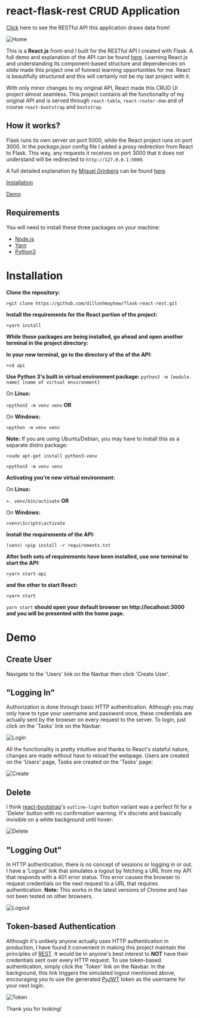 # react-flask-rest CRUD Application

[Click](https://github.com/dillonhmayhew/todo-rest-api) here to see the RESTful API this application draws data from!

![Home](https://github.com/dillonhmayhew/react-flask-rest/blob/master/home.gif)

This is a **React.js** front-end I built for the RESTful API I created with Flask. A full demo and explanation of the API can be found [here](https://github.com/dillonhmayhew/todo-rest-api). Learning React.js and understanding its component-based structure and dependencies on *state* made this project one of funnest learning opportunities for me. React is beautifully structured and this will certainly not be my last project with it.

With only minor changes to my original API, React made this CRUD UI project almost seamless. This project contains all the functionality of my original API and is served through `react-table`, `react-router-dom` and of course `react-bootstrap` and `bootstrap`.

## How it works?

Flask runs its own server on port 5000, while the React project runs on port 3000. In the *package.json* config file I added a proxy redirection from React to Flask. This way, any requests it receives on port 3000 that it does not understand will be redirected to `http://127.0.0.1:5000`.

A full detailed explanation by [Miguel Grinberg](https://blog.miguelgrinberg.com) can be found [here](https://blog.miguelgrinberg.com/post/how-to-create-a-react--flask-project).

[Installation](https://github.com/dillonhmayhew/react-flask-rest#installation)

[Demo](https://github.com/dillonhmayhew/react-flask-rest#demo)

## Requirements

You will need to install these three packages on your machine:

* [Node.js](https://nodejs.org/)
* [Yarn](https://yarnpkg.com/)
* [Python3](https://python.org/)

# Installation

**Clone the repository:**

`>git clone https://github.com/dillonhmayhew/flask-react-rest.git`

**Install the requirements for the React portion of the project:**

`>yarn install`

**While those packages are being installed, go ahead and open another terminal in the project directory:**

**In your new terminal, go to the directory of the of the API:**

`>cd api`

**Use Python 3's built in virtual environment package:** `python3 -m [module-name] [name of virtual environment]`

On **Linux:**

`>python3 -m venv venv` **OR**

On **Windows:**

`>python -m venv venv`

**Note:** If you are using Ubuntu/Debian, you may have to install this as a separate distro package:

`>sudo apt-get install python3-venv`

`>python3 -m venv venv`

**Activating you're new virtual environment:**

On **Linux:**

`>. venv/bin/activate` **OR**

On **Windows:**

`>venv\Scripts\activate`

**Install the requirements of the API:**

`(venv) >pip install -r requirements.txt`

**After both sets of requirements have been installed, use one terminal to start the API:**

`>yarn start-api`

**and the other to start React:**

`>yarn start`

`yarn start` **should open your default browser on http://localhost:3000 and you will be presented with the home page.**

# Demo

## Create User

Navigate to the 'Users' link on the Navbar then click 'Create User'.

## "Logging In"

Authorization is done through basic HTTP authentication. Although you may only have to type your username and password once, these credentials are actually sent by the browser on every request to the server. To login, just click on the 'Tasks' link on the Navbar:

![Login](https://github.com/dillonhmayhew/react-flask-rest/blob/master/login.gif)

All the functionality is pretty intuitive and thanks to React's stateful nature, changes are made without have to reload the webpage. Users are created on the 'Users' page, Tasks are created on the 'Tasks' page:

![Create](https://github.com/dillonhmayhew/react-flask-rest/blob/master/create.gif)

## Delete

I think [react-bootstrap](https://react-bootstrap.github.io/)'s `outline-light` button variant was a perfect fit for a 'Delete' button with no confirmation warning. It's discrete and basically invisible on a white background until hover:

![Delete](https://github.com/dillonhmayhew/react-flask-rest/blob/master/delete.gif)

## "Logging Out"

In HTTP authentication, there is no concept of sessions or logging in or out. I have a 'Logout' link that simulates a logout by fetching a URL from my API that responds with a 401 error status. This error causes the browser to request credentials on the next request to a URL that requires authentication. **Note:** This works in the latest versions of Chrome and has not been tested on other browsers.

![Logout](https://github.com/dillonhmayhew/react-flask-rest/blob/master/logout.gif)

## Token-based Authentication

Although it's unlikely anyone actually uses HTTP authentication in production, I have found it convenient in making this project maintain the principles of [REST](https://restfulapi.net/). It would be in anyone's best interest to **NOT** have their credentials sent over every HTTP request. To use token-based authentication, simply click the 'Token' link on the Navbar. In the background, this link triggers the simulated logout mentioned above, encouraging you to use the generated [PyJWT](https://github.com/jpadilla/pyjwt) token as the username for your next login.

![Token](https://github.com/dillonhmayhew/react-flask-rest/blob/master/token.gif)

Thank you for looking!
